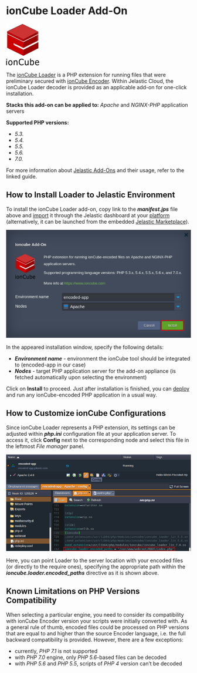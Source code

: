 # ionCube Loader Add-On 

![ioncube-logo](images/ioncube-logo.png)

The [ionCube Loader](https://www.ioncube.com/loaders.php) is a PHP extension for running files that were preliminary secured with [ionCube Encoder](https://www.ioncube.com/php_encoder.php). Within Jelastic Cloud, the ionCube Loader decoder is provided as an applicable add-on for one-click installation.

**Stacks this add-on can be applied to:** *Apache* and *NGINX-PHP* application servers

**Supported PHP versions:**
- *5.3.*
- *5.4.*
- *5.5.*
- *5.6.*
- *7.0.*

For more information about [Jelastic Add-Ons](https://github.com/jelastic-jps/jpswiki/wiki/Jelastic-Addons) and their usage, refer to the linked guide.

## How to Install Loader to Jelastic Environment

To install the ionCube Loader add-on, copy link to the **_manifest.jps_** file above and [import](https://docs.jelastic.com/environment-import) it through the Jelastic dashboard at your [platform](https://jelastic.cloud/) (alternatively, it can be launched from the embedded [Jelastic Marketplace](https://docs.jelastic.com/marketplace#add-ons)).

![ioncube-installation](images/ioncube-install.png)

In the appeared installation window, specify the following details:
- **_Environment name_** - environment the ionCube tool should be integrated to (encoded-app in our case)
- **_Nodes_** - target PHP application server for the add-on appliance (is fetched automatically upon selecting the environment)

Click on **Install** to proceed. Just after installation is finished, you can [deploy](https://docs.jelastic.com/whole-project-deploying) and run any ionCube-encoded PHP application in a usual way. 

## How to Customize ionCube Configurations

Since ionCube Loader represents a PHP extension, its settings can be adjusted within **_php.ini_** configuration file at your application server. To access it, click **Config** next to the corresponding node and select this file in the leftmost _File manager_ panel.

![ioncube-config](images/ioncube-config.png)

Here, you can point Loader to the server location with your encoded files (or directly to the require ones), specifying the appropriate path within the **_ioncube.loader.encoded_paths_** directive as it is shown above. 

## Known Limitations on PHP Versions Compatibility

When selecting a particular engine, you need to consider its compatibility with ionCube Encoder version your scripts were initially converted with. As a general rule of thumb, encoded files could be processed on PHP versions that are equal to and higher than the source Encoder language, i.e. the full backward compatibility is provided. However, there are a few exceptions:
- currently, *PHP 7.1* is not supported 
- with *PHP 7.0* engine, only *PHP 5.6*-based files can be decoded
- with *PHP 5.6* and *PHP 5.5*, scripts of *PHP 4* version can’t be decoded

